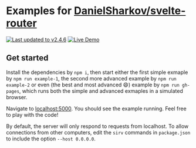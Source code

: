 # Examples for [DanielSharkov/svelte-router](https://github.com/DanielSharkov/svelte-router)

[![Last updated to v2.4.6](https://img.shields.io/badge/Up%20to%20date%20with-v2.4.6-success)](https://github.com/DanielSharkov/svelte-router) [![Live Demo](https://img.shields.io/badge/▶-Live%20Demo-2962ff)](https://danielsharkov.github.io/svelte-router-examples)

## Get started

Install the dependencies by `npm i`,
then start either the first simple exmaple by `npm run example-1`,
the second more advanced example by `npm run example-2` or even
(the best and most advanced 😄) example by `npm run gh-pages`, which runs both
the simple and advanced exmaples in a simulated browser.

Navigate to [localhost:5000](http://localhost:5000). You should see the example running.
Feel free to play with the code!

By default, the server will only respond to requests from localhost. To allow connections from other computers, edit the `sirv` commands in `package.json` to include the option `--host 0.0.0.0`.
